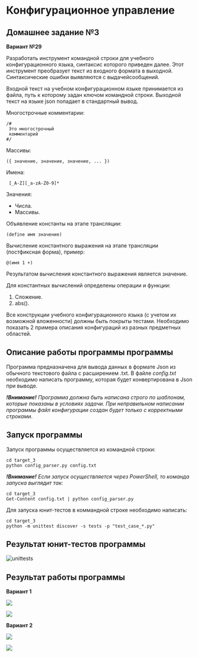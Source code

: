 # Конфигурационное управление

## Домашнее задание №3

**Вариант №29**

Разработать инструмент командной строки для учебного конфигурационного языка, синтаксис которого приведен далее. Этот инструмент преобразует текст из входного формата в выходной. Синтаксические ошибки выявляются с выдачейсообщений.

Входной текст на учебном конфигурационном языке принимается из файла, путь к которому задан ключом командной строки. Выходной текст на языке json попадает в стандартный вывод.

Многострочные комментарии:
```
/#
 Это многострочный
 комментарий
#/
```

Массивы:
```
({ значение, значение, значение, ... })
```

Имена:
```
 [_A-Z][_a-zA-Z0-9]*
```

Значения:

* Числа.
* Массивы.

Объявление константы на этапе трансляции:
```
(define имя значение)
```
Вычисление константного выражения на этапе трансляции (постфиксная форма), пример:
```
@(имя 1 +)
```
Результатом вычисления константного выражения является значение.

Для константных вычислений определены операции и функции:

1. Сложение.
2. abs().

Все конструкции учебного конфигурационного языка (с учетом их возможной вложенности) должны быть покрыты тестами. Необходимо показать 2 примера описания конфигураций из разных предметных областей.

## Описание работы программы программы

Программа предназначена для вывода данных в формате Json из обычного текстового файла с расширением .txt. В файле *config.txt* необходимо написать программу, которая будет конвертирована в Json при выводе. 

***!Внимание!** Программа должна быть написана строго по шаблонам, которые показаны в условиях задачи. При неправильном написании программы файл конфигурации создан будет только с корректными строками*.

## Запуск программы

Запуск программы осуществляется из командной строки:
```
cd target_3
python config_parser.py config.txt
```
***!Внимание!** Если запуск осуществляется через PowerShell, то команда запуска выглядит так:*
```
cd target_3
Get-Content config.txt | python config_parser.py 
```

Для запуска юнит-тестов в коммандной строке необходимо написать:
```
cd target_3
python -m unittest discover -s tests -p "test_case_*.py"
```

## Результат юнит-тестов программы

![unittests](https://github.com/FindTheRhythm/Homework-3-Configuration-management/blob/49d472ad80705797081646671858c015654d00d9/target_3/images/Screenshot%202024-11-26%20021402.png)

## Результат работы программы
 
**Вариант 1**

![](https://github.com/FindTheRhythm/Homework-3-Configuration-management/blob/e40fa0ae9a7d1633e994c3c24b126e7d339c6ad7/target_3/images/Screenshot%202024-11-26%20022842.png)

![](https://github.com/FindTheRhythm/Homework-3-Configuration-management/blob/e40fa0ae9a7d1633e994c3c24b126e7d339c6ad7/target_3/images/Screenshot%202024-11-26%20022907.png)

**Вариант 2**

![](https://github.com/FindTheRhythm/Homework-3-Configuration-management/blob/e40fa0ae9a7d1633e994c3c24b126e7d339c6ad7/target_3/images/Screenshot%202024-11-26%20023513.png)

![](https://github.com/FindTheRhythm/Homework-3-Configuration-management/blob/e40fa0ae9a7d1633e994c3c24b126e7d339c6ad7/target_3/images/Screenshot%202024-11-26%20023453.png)
